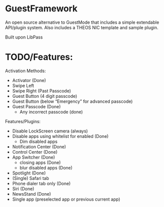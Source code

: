 GuestFramework
==============

An open source alternative to GuestMode that includes a simple extendable API/plugin system.
Also includes a THEOS NIC template and sample plugin. 


Built upon LibPass

TODO/Features:
==============

Activation Methods:
- Activator (Done)
- Swipe Left 
- Swipe Right (Past Passcode)
- Guest Button (4 digit passcode)
- Guest Button (below “Emergency” for advanced passcode)
- Guest Passcode (Done)
   - Any incorrect passcode (done)


Features/Plugins:
- Disable LockScreen camera (always)
- Disable apps using whitelist for enabled (Done)
  - Dim disabled apps
- Notification Center (Done)
- Control Center (Done)
- App Switcher (Done)
  - closing apps (Done)
  - blur disabled apps (Done)
- Spotlight (Done)
- (Single) Safari tab
- Phone dialer tab only (Done)
- Siri (Done)
- NewsStand (Done)
- Single app (preselected app or previous current app)
